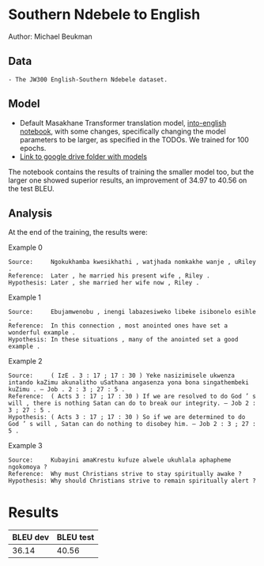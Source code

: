 # Southern Ndebele to English

Author: Michael Beukman

## Data

	- The JW300 English-Southern Ndebele dataset.

## Model

- Default Masakhane Transformer translation model, [into-english notebook](https://github.com/masakhane-io/masakhane-mt/blob/master/starter_notebook_into_English_training.ipynb), with some changes, specifically changing the model parameters to be larger, as specified in the TODOs. We trained for 100 epochs.
- [Link to google drive folder with models](https://drive.google.com/drive/folders/1-sejnAAX40Vhtj7416Us64NSTjexsJTu?usp=sharing)



The notebook contains the results of training the smaller model too, but the larger one showed superior results, an improvement of 34.97 to 40.56 on the test BLEU.

## Analysis
At the end of the training, the results were:


Example 0
```
Source:     Ngokukhamba kwesikhathi , watjhada nomkakhe wanje , uRiley .
Reference:  Later , he married his present wife , Riley .
Hypothesis: Later , she married her wife now , Riley .
```
Example 1
```
Source:     Ebujamwenobu , inengi labazesiweko libeke isibonelo esihle .
Reference:  In this connection , most anointed ones have set a wonderful example .
Hypothesis: In these situations , many of the anointed set a good example .
```
Example 2
```
Source:     ( IzE . 3 : 17 ; 17 : 30 ) Yeke nasizimisele ukwenza intando kaZimu akunalitho uSathana angasenza yona bona singathembeki kuZimu . — Job . 2 : 3 ; 27 : 5 .
Reference:  ( Acts 3 : 17 ; 17 : 30 ) If we are resolved to do God ’ s will , there is nothing Satan can do to break our integrity. — Job 2 : 3 ; 27 : 5 .
Hypothesis: ( Acts 3 : 17 ; 17 : 30 ) So if we are determined to do God ’ s will , Satan can do nothing to disobey him. — Job 2 : 3 ; 27 : 5 .
```
Example 3
```
Source:     Kubayini amaKrestu kufuze alwele ukuhlala aphapheme ngokomoya ?
Reference:  Why must Christians strive to stay spiritually awake ?
Hypothesis: Why should Christians strive to remain spiritually alert ?
```

# Results

 BLEU dev | BLEU test
 --- | ---
 36.14 | 40.56